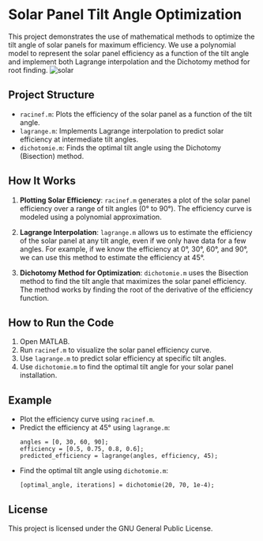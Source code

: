 # Solar Panel Tilt Angle Optimization

This project demonstrates the use of mathematical methods to optimize the tilt angle of solar panels for maximum efficiency. We use a polynomial model to represent the solar panel efficiency as a function of the tilt angle and implement both Lagrange interpolation and the Dichotomy method for root finding.
![solar](https://github.com/user-attachments/assets/a4d922e9-7e58-41c2-b321-14a12fd1cee5)


## Project Structure

- `racinef.m`: Plots the efficiency of the solar panel as a function of the tilt angle.
- `lagrange.m`: Implements Lagrange interpolation to predict solar efficiency at intermediate tilt angles.
- `dichotomie.m`: Finds the optimal tilt angle using the Dichotomy (Bisection) method.

## How It Works

1. **Plotting Solar Efficiency**: `racinef.m` generates a plot of the solar panel efficiency over a range of tilt angles (0° to 90°). The efficiency curve is modeled using a polynomial approximation.

2. **Lagrange Interpolation**: `lagrange.m` allows us to estimate the efficiency of the solar panel at any tilt angle, even if we only have data for a few angles. For example, if we know the efficiency at 0°, 30°, 60°, and 90°, we can use this method to estimate the efficiency at 45°.

3. **Dichotomy Method for Optimization**: `dichotomie.m` uses the Bisection method to find the tilt angle that maximizes the solar panel efficiency. The method works by finding the root of the derivative of the efficiency function.

## How to Run the Code

1. Open MATLAB.
2. Run `racinef.m` to visualize the solar panel efficiency curve.
3. Use `lagrange.m` to predict solar efficiency at specific tilt angles.
4. Use `dichotomie.m` to find the optimal tilt angle for your solar panel installation.

## Example

- Plot the efficiency curve using `racinef.m`.
- Predict the efficiency at 45° using `lagrange.m`:
    ```
    angles = [0, 30, 60, 90];
    efficiency = [0.5, 0.75, 0.8, 0.6];
    predicted_efficiency = lagrange(angles, efficiency, 45);
    ```
- Find the optimal tilt angle using `dichotomie.m`:
    ```
    [optimal_angle, iterations] = dichotomie(20, 70, 1e-4);
    ```

## License

This project is licensed under the GNU General Public License.
